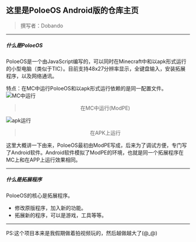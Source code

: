 ## 这里是PoloeOS Android版的仓库主页
> 撰写者：Dobando

---

##### 什么是PoloeOS

PoloeOS是一个由JavaScript编写的，可以同时在Minecraft中和以apk形式运行的小型电脑（类似于TIC）。目前支持48x27分辨率显示，全键盘输入，安装拓展程序，以及网络通讯。

特点：在MC中运行PoloeOS和以apk形式运行依赖的是同一配置文件。
![MC中运行](https://s1.ax1x.com/2020/09/12/wUOPoQ.jpg "MC中运行")
> <center>在MC中运行(ModPE)</center>

![apk运行](https://s1.ax1x.com/2020/09/12/wUq8AJ.jpg "apk运行")
> <center>在APK上运行</center>

 这里大概讲一下由来，PoloeOS最初由ModPE写成，后来为了调试方便，专门写了Android软件。Android软件模拟了ModPE的环境，也就是同一个拓展程序在MC上和在APP上运行效果相同。

---

##### 什么是拓展程序

PoloeOS的核心是拓展程序。

* 修改原版程序，加入新的功能。
* 拓展新的程序，可以是游戏，工具等等。

------------

PS:这个项目本来是我假期做着拍视频玩的，然后越做越大了(@_@)
